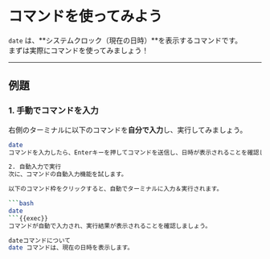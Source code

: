 # コマンドを使ってみよう

`date` は、**システムクロック（現在の日時）**を表示するコマンドです。  
まずは実際にコマンドを使ってみましょう！

---

## 例題

### 1. 手動でコマンドを入力

右側のターミナルに以下のコマンドを**自分で入力**し、実行してみましょう。

```bash
date
コマンドを入力したら、Enterキーを押してコマンドを送信し、日時が表示されることを確認してください。

2. 自動入力で実行
次に、コマンドの自動入力機能を試します。

以下のコマンド枠をクリックすると、自動でターミナルに入力＆実行されます。

```bash
date
```{{exec}}
コマンドが自動で入力され、実行結果が表示されることを確認しましょう。

dateコマンドについて
date コマンドは、現在の日時を表示します。
